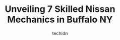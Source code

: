 ---
layout: ampstory
image: https://images.unsplash.com/photo-1615238359019-c8de4242e083?ixlib=rb-4.0.3&ixid=MnwxMjA3fDB8MHxwaG90by1wYWdlfHx8fGVufDB8fHx8&auto=format&fit=crop&w=640&h=853&q=80
author: techidn
featured: false
description: Experience the excellence of automotive service by visiting the 7 best Nissan Mechanic in Buffalo NY, USA. With their expertise, attention to detail, and commitment to customer satisfaction,
title: Unveiling 7 Skilled Nissan Mechanics in Buffalo NY
cover:
   title: Unveiling 7 Skilled Nissan Mechanics in Buffalo NY
   subtitle: Rickpate
   background: https://images.unsplash.com/photo-1615238359019-c8de4242e083?ixlib=rb-4.0.3&ixid=MnwxMjA3fDB8MHxwaG90by1wYWdlfHx8fGVufDB8fHx8&auto=format&fit=crop&w=640&h=853&q=80

pages: 
 - layout: thirds
   top: <h1>#1 Bison Automotive & Detail Inc.</h1>
   bottom: "<p>Ive been bringing my car to Bison Automotive for about 4 years. They always do a great job and are prompt and courteous. Last week I had my tires rotated and oil chang</p>"
   background: https://www.knot35.com/toplist/wp-content/uploads/2023/06/best-nissan-mechanic-1-in-buffalo-ny-1685839104.jpeg
   backgroundblur: true
 - layout: thirds
   top: <h1>#2 Russos Auto Service</h1>
   bottom: "<p>198 Oak St, Buffalo, NY 14203, United States</p>"
   background: https://www.knot35.com/toplist/wp-content/uploads/2023/06/best-nissan-mechanic-2-in-buffalo-ny-1685839104.jpeg
   cta:
      link: https://www.knot35.com/toplist/unveiling-7-skilled-nissan-mechanics-in-buffalo-ny/
      text: Unveiling 7 Skilled Nissan Mechanics in Buffalo NY
 - layout: thirds
   top: <h1>#3 Sammys Auto Repair & Collision</h1>
   bottom: "<p>369 Niagara St, Buffalo, NY 14201, United States</p>"
   background: https://www.knot35.com/toplist/wp-content/uploads/2023/06/best-nissan-mechanic-3-in-buffalo-ny-1685839105.jpeg
   cta:
      link: https://www.knot35.com/toplist/unveiling-7-skilled-nissan-mechanics-in-buffalo-ny/
      text: Unveiling 7 Skilled Nissan Mechanics in Buffalo NY
 - layout: thirds
   top: <h1>#4 Granata & Sons Auto & Truck</h1>
   bottom: "<p>1766 Clinton St, Buffalo, NY 14206, United States</p>"
   background: https://images.unsplash.com/photo-1574169208507-84376144848b?ixlib=rb-4.0.3&ixid=MnwxMjA3fDB8MHxwaG90by1wYWdlfHx8fGVufDB8fHx8&auto=format&fit=crop&w=640&h=853&q=80
   cta:
      link: https://www.knot35.com/toplist/unveiling-7-skilled-nissan-mechanics-in-buffalo-ny/
      text: Unveiling 7 Skilled Nissan Mechanics in Buffalo NY
 - layout: thirds
   top: <h1>#5 Nirellis Auto Service & Collision</h1>
   bottom: "<p>1512 Main St, Buffalo, NY 14209, United States</p>"
   background: https://images.unsplash.com/photo-1546497974-b213c9efb599?ixlib=rb-4.0.3&ixid=MnwxMjA3fDB8MHxwaG90by1wYWdlfHx8fGVufDB8fHx8&auto=format&fit=crop&w=640&h=853&q=80
   cta:
      link: https://www.knot35.com/toplist/unveiling-7-skilled-nissan-mechanics-in-buffalo-ny/
      text: Unveiling 7 Skilled Nissan Mechanics in Buffalo NY
 - layout: thirds
   top: <h1>#6 Kings Auto Sale & Service</h1>
   bottom: "<p>2104 South Park Ave, Buffalo, NY 14220, United States</p>"
   background: https://images.unsplash.com/photo-1614648718611-0635f29016cb?ixlib=rb-4.0.3&ixid=MnwxMjA3fDB8MHxwaG90by1wYWdlfHx8fGVufDB8fHx8&auto=format&fit=crop&w=640&h=853&q=80
   cta:
      link: https://www.knot35.com/toplist/unveiling-7-skilled-nissan-mechanics-in-buffalo-ny/
      text: Unveiling 7 Skilled Nissan Mechanics in Buffalo NY
 - layout: thirds
   top: <h1>#7 A.N.E Auto Service LLC</h1>
   bottom: "<p>2808 Bailey Ave, Buffalo, NY 14215, United States</p>"
   background: https://images.unsplash.com/photo-1489648022186-8f49310909a0?ixlib=rb-4.0.3&ixid=MnwxMjA3fDB8MHxwaG90by1wYWdlfHx8fGVufDB8fHx8&auto=format&fit=crop&w=640&h=853&q=80
   cta:
      link: https://www.knot35.com/toplist/unveiling-7-skilled-nissan-mechanics-in-buffalo-ny/
      text: Unveiling 7 Skilled Nissan Mechanics in Buffalo NY
 - layout: thirds
   middle: Continue reading...
   background: https://images.unsplash.com/photo-1527066579998-dbbae57f45ce?ixlib=rb-4.0.3&ixid=MnwxMjA3fDB8MHxwaG90by1wYWdlfHx8fGVufDB8fHx8&auto=format&fit=crop&w=640&h=853&q=80
   cta:
      link: https://www.knot35.com/toplist/unveiling-7-skilled-nissan-mechanics-in-buffalo-ny/
      text: Unveiling 7 Skilled Nissan Mechanics in Buffalo NY
      
---